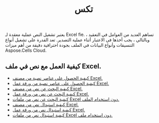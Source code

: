 ﻿---
title: تكس
second_title: Aspose.Cells Cloud Documen
type: docs
url: /ar/text/
aliases: [/working-with-text/]
keywords: Get, find, and replace text from Microsoft Excel (XLS, XLSX, XLSM, XLSB) and Open Document Spreadsheet (ODS) files
description: Aspose.Cells Cloud REST API يدعم الحصول على النص والبحث عنه واستبداله من ملفات Excel. SDK يدعم أنواع لغات التطوير. وهي تشمل Android و C# و Go و Java و NodeJS و Perl و PHP و Python و Ruby و swift
weight: 34
---
يعتبر تشغيل النص عملية معقدة لـ Excel fie. تساهم العديد من العوامل في التعقيد ، وبالتالي ، يجب أخذها في الاعتبار أثناء عملية التصدير. تعد القدرة على تشغيل أنواع التنسيقات وأنواع البيانات في الملف بجودة احترافية دقيقة من أهم ميزات Aspose.Cells Cloud.

## كيفية العمل مع نص في ملف Excel.

- [كيفية الحصول على عناصر نصية من مصنف Excel.](/cells/ar/workbook/get-text-items/)
- [كيفية الحصول على عناصر نصية من ورقة عمل Excel.](/cells/ar/worksheets/get-text-items/)
- [كيفية البحث عن نص من مصنف Excel.](/cells/ar/workbook/find-text/)
- [كيفية البحث عن نص من ورقة عمل Excel.](/cells/ar/worksheets/find-text/)
- [كيفية البحث عن نص من ملفات Excel دون استخدام الملف.](/cells/ar/search/)
- [كيفية استبدال نص من مصنف Excel.](/cells/ar/workbook/replace-text/)
- [كيفية استبدال نص من ورقة عمل Excel.](/cells/ar/worksheets/replace-text/)
- [كيفية استبدال نص من ملفات Excel دون استخدام ملف.](/cells/ar/replace/)
